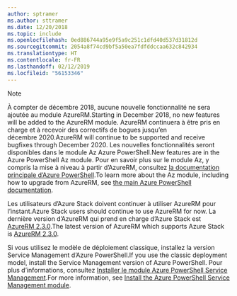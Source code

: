 ```yaml
---
author: sptramer
ms.author: sttramer
ms.date: 12/20/2018
ms.topic: include
ms.openlocfilehash: 0ed886744a95e9f5a9c251c1dfd40d537d31812d
ms.sourcegitcommit: 2054a8f74cd9bf5a50ea7fdfddccaa632c842934
ms.translationtype: HT
ms.contentlocale: fr-FR
ms.lasthandoff: 02/12/2019
ms.locfileid: "56153346"
---
```

> [!NOTE]
> 
> <span data-ttu-id="3b333-101">À compter de décembre 2018, aucune nouvelle fonctionnalité ne sera ajoutée au module AzureRM.</span><span class="sxs-lookup"><span data-stu-id="3b333-101">Starting in December 2018, no new features will be added to the AzureRM module.</span></span> <span data-ttu-id="3b333-102">AzureRM continuera à être pris en charge et à recevoir des correctifs de bogues jusqu’en décembre 2020.</span><span class="sxs-lookup"><span data-stu-id="3b333-102">AzureRM will continue to be supported and receive bugfixes through December 2020.</span></span> <span data-ttu-id="3b333-103">Les nouvelles fonctionnalités seront disponibles dans le module Az Azure PowerShell.</span><span class="sxs-lookup"><span data-stu-id="3b333-103">New features are in the Azure PowerShell Az module.</span></span> <span data-ttu-id="3b333-104">Pour en savoir plus sur le module Az, y compris la mise à niveau à partir d’AzureRM, consultez [la documentation principale d’Azure PowerShell](/powershell/azure).</span><span class="sxs-lookup"><span data-stu-id="3b333-104">To learn more about the Az module, including how to upgrade from AzureRM, see [the main Azure PowerShell documentation](/powershell/azure).</span></span>
>
> <span data-ttu-id="3b333-105">Les utilisateurs d’Azure Stack doivent continuer à utiliser AzureRM pour l’instant.</span><span class="sxs-lookup"><span data-stu-id="3b333-105">Azure Stack users should continue to use AzureRM for now.</span></span> <span data-ttu-id="3b333-106">La dernière version d’AzureRM qui prend en charge d’Azure Stack est [AzureRM 2.3.0](/powershell/azure/azurerm?view=azurermps-2.3.0).</span><span class="sxs-lookup"><span data-stu-id="3b333-106">The latest version of AzureRM which supports Azure Stack is [AzureRM 2.3.0](/powershell/azure/azurerm?view=azurermps-2.3.0).</span></span>
>
> <span data-ttu-id="3b333-107">Si vous utilisez le modèle de déploiement classique, installez la version Service Management d’Azure PowerShell.</span><span class="sxs-lookup"><span data-stu-id="3b333-107">If you use the classic deployment model, install the Service Management version of Azure PowerShell.</span></span>
> <span data-ttu-id="3b333-108">Pour plus d’informations, consultez [Installer le module Azure PowerShell Service Management](/powershell/azure/servicemanagement/install-azure-ps).</span><span class="sxs-lookup"><span data-stu-id="3b333-108">For more information, see [Install the Azure PowerShell Service Management module](/powershell/azure/servicemanagement/install-azure-ps).</span></span>

